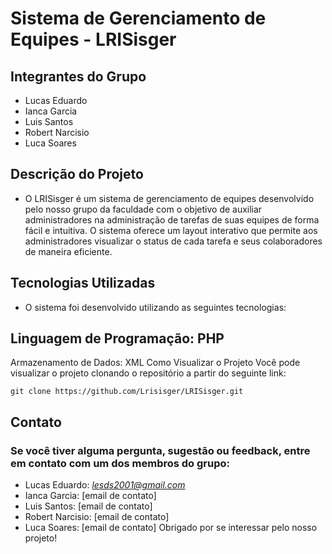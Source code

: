 # Sistema de Gerenciamento de Equipes - LRISisger
## Integrantes do Grupo
- Lucas Eduardo
- Ianca Garcia
- Luis Santos
- Robert Narcisio
- Luca Soares
## Descrição do Projeto
- O LRISisger é um sistema de gerenciamento de equipes desenvolvido pelo nosso grupo da faculdade com o objetivo de auxiliar administradores na administração de tarefas de suas equipes de forma fácil e intuitiva. O sistema oferece um layout interativo que permite aos administradores visualizar o status de cada tarefa e seus colaboradores de maneira eficiente.

## Tecnologias Utilizadas
 - O sistema foi desenvolvido utilizando as seguintes tecnologias:

## Linguagem de Programação: PHP
Armazenamento de Dados: XML
Como Visualizar o Projeto
Você pode visualizar o projeto clonando o repositório a partir do seguinte link:

``git clone https://github.com/Lrisisger/LRISisger.git``

## Contato
### Se você tiver alguma pergunta, sugestão ou feedback, entre em contato com um dos membros do grupo:

- Lucas Eduardo: *lesds2001@gmail.com*
- Ianca Garcia: [email de contato]
- Luis Santos: [email de contato]
- Robert Narcisio: [email de contato]
- Luca Soares: [email de contato]
 Obrigado por se interessar pelo nosso projeto!